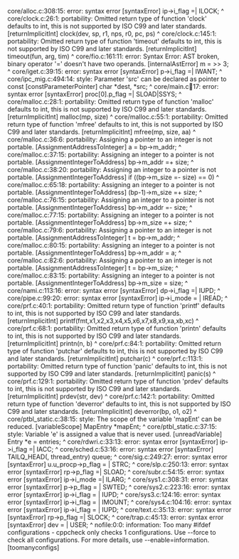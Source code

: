 core/alloc.c:308:15: error: syntax error [syntaxError]
   ip->i_flag =| ILOCK;
              ^
core/clock.c:26:1: portability: Omitted return type of function 'clock' defaults to int, this is not supported by ISO C99 and later standards. [returnImplicitInt]
clock(dev, sp, r1, nps, r0, pc, ps)
^
core/clock.c:145:1: portability: Omitted return type of function 'timeout' defaults to int, this is not supported by ISO C99 and later standards. [returnImplicitInt]
timeout(fun, arg, tim)
^
core/fio.c:161:11: error: Syntax Error: AST broken, binary operator '=' doesn't have two operands. [internalAstError]
        m = >> 3;
          ^
core/iget.c:39:15: error: syntax error [syntaxError]
    p->i_flag =| IWANT;
              ^
core/ipc_mig.c:494:14: style: Parameter 'src' can be declared as pointer to const [constParameterPointer]
char *dest, *src;
             ^
core/main.c:100:17: error: syntax error [syntaxError]
 proc[0].p_flag =| SLOAD|SSYS;
                ^
core/malloc.c:28:1: portability: Omitted return type of function 'malloc' defaults to int, this is not supported by ISO C99 and later standards. [returnImplicitInt]
malloc(mp, size)
^
core/malloc.c:55:1: portability: Omitted return type of function 'mfree' defaults to int, this is not supported by ISO C99 and later standards. [returnImplicitInt]
mfree(mp, size, aa)
^
core/malloc.c:36:6: portability: Assigning a pointer to an integer is not portable. [AssignmentAddressToInteger]
   a = bp->m_addr;
     ^
core/malloc.c:37:15: portability: Assigning an integer to a pointer is not portable. [AssignmentIntegerToAddress]
   bp->m_addr =+ size;
              ^
core/malloc.c:38:20: portability: Assigning an integer to a pointer is not portable. [AssignmentIntegerToAddress]
   if ((bp->m_size =- size) == 0)
                   ^
core/malloc.c:65:18: portability: Assigning an integer to a pointer is not portable. [AssignmentIntegerToAddress]
  (bp-1)->m_size =+ size;
                 ^
core/malloc.c:76:15: portability: Assigning an integer to a pointer is not portable. [AssignmentIntegerToAddress]
   bp->m_addr =- size;
              ^
core/malloc.c:77:15: portability: Assigning an integer to a pointer is not portable. [AssignmentIntegerToAddress]
   bp->m_size =+ size;
              ^
core/malloc.c:79:6: portability: Assigning a pointer to an integer is not portable. [AssignmentAddressToInteger]
   t = bp->m_addr;
     ^
core/malloc.c:80:15: portability: Assigning an integer to a pointer is not portable. [AssignmentIntegerToAddress]
   bp->m_addr = a;
              ^
core/malloc.c:82:6: portability: Assigning a pointer to an integer is not portable. [AssignmentAddressToInteger]
   t = bp->m_size;
     ^
core/malloc.c:83:15: portability: Assigning an integer to a pointer is not portable. [AssignmentIntegerToAddress]
   bp->m_size = size;
              ^
core/nami.c:113:16: error: syntax error [syntaxError]
    dp->i_flag =| IUPD;
               ^
core/pipe.c:99:20: error: syntax error [syntaxError]
        ip->i_mode = | IREAD;
                   ^
core/prf.c:40:1: portability: Omitted return type of function 'printf' defaults to int, this is not supported by ISO C99 and later standards. [returnImplicitInt]
printf(fmt,x1,x2,x3,x4,x5,x6,x7,x8,x9,xa,xb,xc)
^
core/prf.c:68:1: portability: Omitted return type of function 'printn' defaults to int, this is not supported by ISO C99 and later standards. [returnImplicitInt]
printn(n, b)
^
core/prf.c:84:1: portability: Omitted return type of function 'putchar' defaults to int, this is not supported by ISO C99 and later standards. [returnImplicitInt]
putchar(c)
^
core/prf.c:113:1: portability: Omitted return type of function 'panic' defaults to int, this is not supported by ISO C99 and later standards. [returnImplicitInt]
panic(s)
^
core/prf.c:129:1: portability: Omitted return type of function 'prdev' defaults to int, this is not supported by ISO C99 and later standards. [returnImplicitInt]
prdev(str, dev)
^
core/prf.c:142:1: portability: Omitted return type of function 'deverror' defaults to int, this is not supported by ISO C99 and later standards. [returnImplicitInt]
deverror(bp, o1, o2)
^
core/ptbl_static.c:38:15: style: The scope of the variable 'mapEnt' can be reduced. [variableScope]
    MapEntry *mapEnt;
              ^
core/ptbl_static.c:37:15: style: Variable 'e' is assigned a value that is never used. [unreadVariable]
    Entry  *e = entries;
              ^
core/rdwri.c:33:13: error: syntax error [syntaxError]
 ip->i_flag =| IACC;
            ^
core/sched.c:53:16: error: syntax error [syntaxError]
    TAILQ_HEAD(, thread_entry) queue;
               ^
core/sig.c:249:27: error: syntax error [syntaxError]
        u.u_procp->p_flag = | STRC;
                          ^
core/slp.c:250:13: error: syntax error [syntaxError]
 rp->p_flag =| SLOAD;
            ^
core/subr.c:54:15: error: syntax error [syntaxError]
   ip->i_mode =| ILARG;
              ^
core/sys1.c:308:31: error: syntax error [syntaxError]
                    p->p_flag = | SWTED;
                              ^
core/sys2.c:223:16: error: syntax error [syntaxError]
    ip->i_flag = | IUPD;
               ^
core/sys3.c:124:16: error: syntax error [syntaxError]
    ip->i_flag = | IMOUNT;
               ^
core/sys4.c:104:16: error: syntax error [syntaxError]
    ip->i_flag = | IUPD;
               ^
core/text.c:35:13: error: syntax error [syntaxError]
 rp->p_flag =| SLOCK;
            ^
core/trap.c:45:13: error: syntax error [syntaxError]
        dev = | USER;
            ^
nofile:0:0: information: Too many #ifdef configurations - cppcheck only checks 1 configurations. Use --force to check all configurations. For more details, use --enable=information. [toomanyconfigs]

